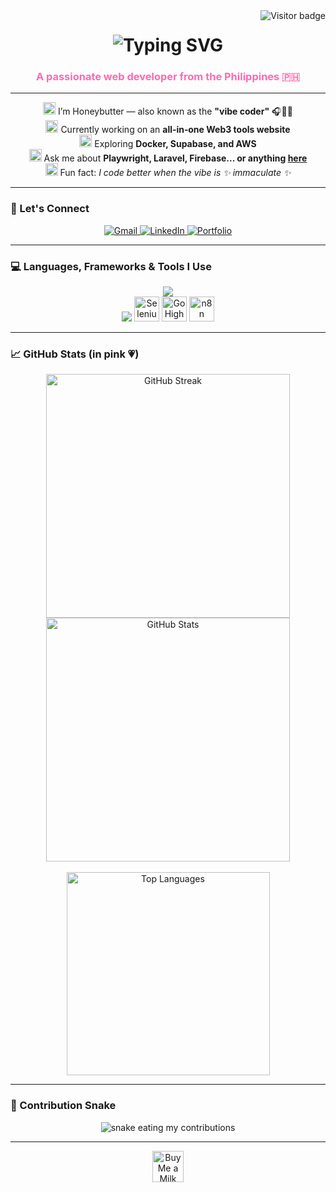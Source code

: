 <img align="right" src="https://visitor-badge.laobi.icu/badge?page_id=honeybutter.honeybutter" alt="Visitor badge" />

<h1 align="center">
  <img src="https://readme-typing-svg.herokuapp.com/?font=Pacifico&size=35&color=FF69B4&center=true&vCenter=true&width=500&height=70&duration=4000&lines=Hi+There!+💗;+I'm+Honeybutter!;aka+The+Vibe+Coder~" alt="Typing SVG" />
</h1>

<h3 align="center" style="color: #FF69B4;">A passionate web developer from the Philippines 🇵🇭</h3>

---

<div align="center">

<img src="/assets/icons/pink-plane-globe.svg" width="20" /> I’m Honeybutter — also known as the **"vibe coder"** 🎧👩‍💻  
<img src="/assets/icons/pink-plane-web.svg" width="20" /> Currently working on an **all‑in‑one Web3 tools website**  
<img src="/assets/icons/pink-plane-rocket.svg" width="20" /> Exploring **Docker, Supabase, and AWS**  
<img src="/assets/icons/pink-plane-tools.svg" width="20" /> Ask me about **Playwright, Laravel, Firebase... or anything [here](https://github.com/honeybutter/honeybutter/issues)**  
<img src="/assets/icons/pink-plane-sparkle.svg" width="20" /> Fun fact: *I code better when the vibe is ✨ immaculate ✨*

</div>

---

### 💌 Let's Connect

<div align="center">
  <a href="mailto:honeybutter.dev@gmail.com" target="_blank">
    <img src="https://img.shields.io/badge/Gmail-FF69B4?style=for-the-badge&logo=gmail&logoColor=white" alt="Gmail" />
  </a>
  <a href="https://linkedin.com/in/honeybutter" target="_blank">
    <img src="https://img.shields.io/badge/LinkedIn-FF69B4?style=for-the-badge&logo=linkedin&logoColor=white" alt="LinkedIn" />
  </a>
  <a href="https://honeybutter.github.io" target="_blank">
    <img src="https://img.shields.io/badge/Portfolio-FF69B4?style=for-the-badge&logo=google-chrome&logoColor=white" alt="Portfolio" />
  </a>
</div>

---

### 💻 Languages, Frameworks & Tools I Use

<div align="center">
  <img src="https://skillicons.dev/icons?i=html,css,javascript,typescript,python,java,cs,vscode,figma,github,mysql,firebase,canva" />
  <br/>
  <img src="https://skillicons.dev/icons?i=laravel" />
  <img src="https://miro.medium.com/v2/resize:fit:720/format/webp/1*musVE9e4bgjTWeoRmc-P_w.png" height="40" alt="Selenium" />
  <img src="https://play-lh.googleusercontent.com/MAbanjWwLE2Ps3c6ZxUgLE6SMSzwy8PQ5mYvc_Txhn_1zv9gLEEKSsLYqW89y1wGdww" height="40" alt="GoHighLevel" />
  <img src="https://encrypted-tbn0.gstatic.com/images?q=tbn:ANd9GcTmhTtjdq587HWxAStqYgPEb7WwK7EzxxQGxA&s" height="40" alt="n8n" />
</div>

---

### 📈 GitHub Stats (in pink 💗)

<div align="center">
  <img width="390" src="https://github-readme-streak-stats.herokuapp.com/?user=honeybutter&theme=tokyonight&hide_border=true&stroke=FF69B4&ring=FF69B4&fire=FF69B4" alt="GitHub Streak"/>
  <img width="390" src="https://github-readme-stats.vercel.app/api?username=honeybutter&show_icons=true&theme=tokyonight&hide_border=true&icon_color=FF69B4&title_color=FF69B4" alt="GitHub Stats"/>
  <br/><br/>
  <img width="325" src="https://github-readme-stats.vercel.app/api/top-langs/?username=honeybutter&layout=compact&langs_count=10&hide_border=true&theme=tokyonight&title_color=FF69B4" alt="Top Languages"/>
</div>

---

### 🐍 Contribution Snake

<div align="center">
  <img src="https://github.com/honeybutter/honeybutter/blob/output/github-contribution-grid-snake.svg" alt="snake eating my contributions" />
</div>

---

<div align="center">
  <a href='https://ko-fi.com/honeybutter' target='_blank'>
    <img height='50' src='https://storage.ko-fi.com/cdn/kofi1.png?v=3' border='0' alt='Buy Me a Milk Tea 🍓' />
  </a>
</div>
